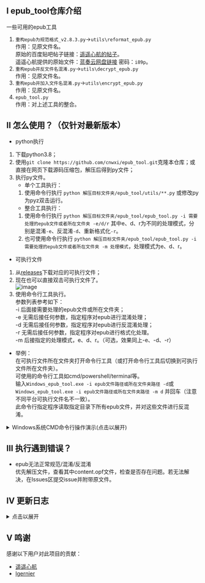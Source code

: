 ## Ⅰ epub_tool仓库介绍<br>
一些可用的epub工具<br>
1. `重构epub为规范格式_v2.8.3.py`->`utils\reformat_epub.py`<br>
作用：见原文件名。<br>
原始的百度贴吧帖子链接：[遥遥心航的帖子](https://jump2.bdimg.com/p/8090221625)。<br>
遥遥心航提供的原始文件：[蓝奏云网盘链接](https://wwb.lanzoub.com/b01k016hg) 密码：`i89p`。<br>
2. `重构epub并反文件名混淆.py`->`utils\decrypt_epub.py`<br>
作用：见原文件名。<br>
3. `重构epub并加入文件名混淆.py`->`utils\encrypt_epub.py`<br>
作用：见原文件名。<br>
4. `epub_tool.py`<br>
作用：对上述工具的整合。<br>

## Ⅱ 怎么使用？（仅针对最新版本）<br>
- python执行<br>
1. 下载python3.8；<br> 
2. 使用`git clone https://github.com/cnwxi/epub_tool.git`克隆本仓库；或直接在网页下载源码压缩包，解压后得到py文件；<br>
3. 执行py文件。
    - 单个工具执行：
    1. 使用命令行执行 `python 解压目标文件夹/epub_tool/utils/**.py` 或修改py为pyz双击运行。<br>
    - 整合工具执行：
    1. 使用命令行执行 `python 解压目标文件夹/epub_tool/epub_tool.py -i 需要处理的epub文件或者所在文件夹 -e/d/r` 其中e、d、r为不同的处理模式，分别是混淆`-e`、反混淆`-d`、重新格式化`-r`。
    2. 也可使用命令行执行 `python 解压目标文件夹/epub_tool/epub_tool.py -i 需要处理的epub文件或者所在文件夹 -m 处理模式`，处理模式为e、d、r。
- 可执行文件<br>
1. 从[releases](https://github.com/cnwxi/epub_tool/releases)下载对应的可执行文件；<br>
2. 现在也可以直接双击可执行文件了。<br>
![image](https://github.com/user-attachments/assets/53ed7c69-3f59-44fd-9c59-b754ada6c5a8)
3. 使用命令行工具执行。<br>
参数列表参考如下：<br>
\-i  后面接需要处理的epub文件或所在文件夹；<br>
\-e  无需后接任何参数，指定程序对epub进行混淆处理；<br>
\-d  无需后接任何参数，指定程序对epub进行反混淆处理；<br>
\-r  无需后接任何参数，指定程序对epub进行格式化处理。<br>
\-m  后接指定的处理模式，e、d、r。（可选，效果同上-e、-d、-r）
- 举例：<br>
在可执行文件所在文件夹打开命令行工具（或打开命令行工具后切换到可执行文件所在文件夹）。<br>
可使用的命令行工具如cmd/powershell/terminal等。<br>
输入`Windows_epub_tool.exe -i epub文件路径或所在文件夹路径 -d`或`Windows_epub_tool.exe -i epub文件路径或所在文件夹路径 -m d`
并回车（注意不同平台可执行文件名不一致）。<br>
此命令行指定程序读取指定目录下所有epub文件，并对这些文件进行反混淆。<br>
<details>
  <summary>Windows系统CMD命令行操作演示(点击以展开)</summary>
  <p>1. 可执行文件已下载至C:\Users\Administrator\Downloads\Programs位置，打开文件管理器，进入对应目录。如图：</p>
  <p align="center"><img src="https://github.com/user-attachments/assets/0cd71e92-714b-4f44-8060-ad5d353ebb7a" width="600"></p>
  <p>2. 在最上方地址输入框输入cmd并回车，则可以直接在此目录下打开cmd。如图：</p>
  <p align="center"><img src="https://github.com/user-attachments/assets/2f23826d-480a-4526-9dbe-f3fb06f5fa35" width="600"></p>
  <p align="center"><img src="https://github.com/user-attachments/assets/8def1166-f7f6-4738-bed8-0b3057e1d81b" width="600"></p>
  <p>3. 输入 Windows_epub_tool.exe -i epub文件路径或所在文件夹路径 -d （注：此为演示命令行，具体的输入文件/文件夹和执行模式需要你自行指定）
  <p>或 Windows_epub_tool.exe -i epub文件路径或所在文件夹路径 -m d 。如图：</p>
  <p align="center"><img src="https://github.com/user-attachments/assets/0e1c703f-1c78-4242-9dce-480219805005" width="600"></p>
</details>


## Ⅲ 执行遇到错误？
- epub无法正常规范/混淆/反混淆<br>
优先解压文件，查看其中content.opf文件，检查是否存在问题。若无法解决，在Issues区提交issue并附带原文件。

## Ⅳ 更新日志<br>
<details>
  <summary>点击以展开</summary>
  <p>

### 2024.09.08<br>
为避免有人不会使用命令行工具，更新Windows系统下相关操作的基础流程。<br>
程序允许直接双击执行，后续再输入参数。<br>
对应操作忽略固定后缀跳过文件处理。_encrypt、_decrypt、_reformat<br>
### 2024.08.29<br>
修复混淆ID导致的反混淆不完全。<br>
修复存在异常opf时程序闪退问题。<br>
更新日志记录。<br>
### 2024.08.28<br>
整合代码，使用命令行批量处理epub文件。<br>
支持输入单个epub文件或epub文件所在文件夹，支持子目录遍历。<br>
修改输出路径，现为原epub文件同级路径，通过添加不同后缀`encrypt\decrypt\reformat`区分原文件和处理后文件。<br>
更新README。<br>
### 2024.08.11<br>
更新README。<br>
### 2024.06.19<br>
代码更新，使用相似度计算覆盖opf文件中未混淆的其他文件名情况。<br>
### 2024.06.13<br>
更新yml文件，由[lgernier](https://github.com/lgernierO)提交。<br>
### 2024.06.12<br>
针对cover页面未混淆的情况做更改。<br>
修改自动发布逻辑，修改py文件不触发CI，仅修改yml后触发。修改yml，无需手动执行才执行发布。<br>
### 2024.06.08<br>
CI配置文件更新，由[lgernier](https://github.com/lgernierO)提交。<br>
### 2024.06.07<br>
修改主函数逻辑，防止epub文件不存在导致的程序崩溃，由[lgernier](https://github.com/lgernierO)提交。<br>
加入CI自动构建，由[lgernier](https://github.com/lgernierO)提交。<br>
加入CI自动发布，由[No Response](https://github.com/cnwxi)提交。<br>
### 2024.05.28<br>
修正`重构epub为规范格式_v2.8.3.py`中生成的content.opf文件内容格式，由[lgernier](https://github.com/lgernierO)提交。<br>
### 2024.05.16<br>
更改文件输出路径，由[lgernier](https://github.com/lgernierO)提交。<br>
### 2024.05.09<br>
针对多看~slim文件进行修改，处理html中使用`../`、`./`、`/`开头的链接。<br>
### 2024.04.23<br>
初始化仓库。<br>

  </p>
</details>

## Ⅴ 鸣谢<br>
感谢以下用户对此项目的贡献：
- [遥遥心航](https://tieba.baidu.com/home/main?id=tb.1.7f262ae1.5_dXQ2Jp0F0MH9YJtgM2Ew)
- [lgernier](https://github.com/lgernierO)<br>
